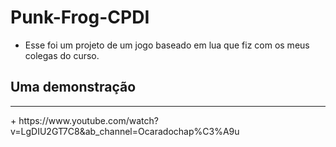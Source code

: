# Punk-Frog-CPDI
+ Esse foi um projeto de um jogo baseado em lua que fiz com os meus colegas do curso. 

## Uma demonstração
<hr>
+ https://www.youtube.com/watch?v=LgDIU2GT7C8&ab_channel=Ocaradochap%C3%A9u
